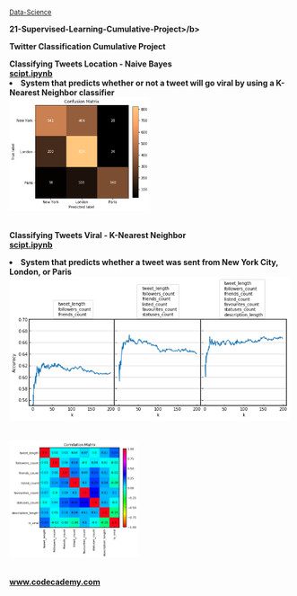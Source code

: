 <sub><a href="https://github.com/stefanm-git/Data-Science">Data-Science</a></sub>

<b>21-Supervised-Learning-Cumulative-Project>/b>
  
<b>Twitter Classification Cumulative Project</b>

<div style="float:left">
<b>Classifying Tweets Location - Naive Bayes</b></br>
<a href="classifying_tweets_location.ipynb">
scipt.ipynb</a>
<li>System that predicts whether or not a tweet will go viral by using a K-Nearest Neighbor classifier</li>
<img src="img/classifying_tweets_location.png" alt="img" width="250px"></br></br>

<b>Classifying Tweets Viral - K-Nearest Neighbor</b></br>
<a href="classifying_tweets_viral.ipynb">
scipt.ipynb</a>
<li>System that predicts whether a tweet was sent from New York City, London, or Paris</li>
<img src="img/classifying_tweets_viral.png" alt="img" width="500px"></br></br></br>
<img src="img/classifying_tweets_viral_1.png" alt="img" width="230px" ></br></br></

</div>

www.codecademy.com
